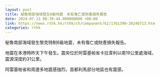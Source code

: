 ```yaml
---
layout: post
title: 秘魯南部海域發生6級地震　未有傷亡或財產損失報告
date: 2024-07-13 00:39:44.000000000 +08:00
link: https://news.rthk.hk/rthk/ch/component/k2/1761390-20240713.htm
categories: rthk
---
```


秘魯南部海域發生黎克特制6級地震，未有傷亡或財產損失報告。

地震在本港時昨天下午發生。震央位於阿雷基帕省卡拉韋利以南19公里處海域，震源深度約31公里。

阿雷基帕省和周邊多地震感強烈，首都利馬部分地區也有震感。
